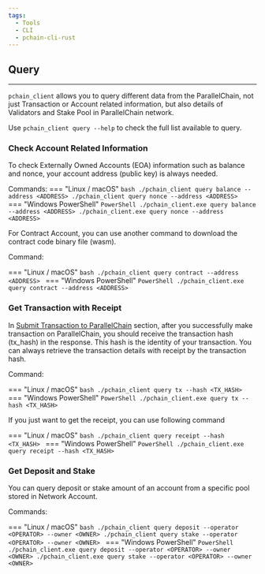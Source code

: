 ```yaml
---
tags:
  - Tools
  - CLI
  - pchain-cli-rust
---
```




## Query
---

`pchain_client` allows you to query different data from the ParallelChain, not just Transaction or Account related information, but also details of Validators and Stake Pool in ParallelChain network. 

Use `pchain_client query --help` to check the full list available to query.

### Check Account Related Information
To check Externally Owned Accounts (EOA) information such as balance and nonce, your account address (public key) is always needed.

Commands:
=== "Linux / macOS"
    ```bash
    ./pchain_client query balance --address <ADDRESS>
    ./pchain_client query nonce --address <ADDRESS>
    ```
=== "Windows PowerShell"
    ```PowerShell
    ./pchain_client.exe query balance --address <ADDRESS>
    ./pchain_client.exe query nonce --address <ADDRESS>
    ```


For Contract Account, you can use another command to download the contract code binary file (wasm).

Command:

=== "Linux / macOS"
    ```bash
    ./pchain_client query contract --address <ADDRESS>
    ```
=== "Windows PowerShell"
    ```PowerShell
    ./pchain_client.exe query contract --address <ADDRESS>
    ```

### Get Transaction with Receipt
In [Submit Transaction to ParallelChain](./transaction.md#submit-transaction-to-parallelchain) section, after you successfully make transaction on ParallelChain, you should receive the transaction hash (tx_hash) in the response. This hash is the identity of your transaction. You can always retrieve the transaction details with receipt by the transaction hash.

Command:

=== "Linux / macOS"
    ```bash
    ./pchain_client query tx --hash <TX_HASH>
    ```
=== "Windows PowerShell"
    ```PowerShell
    ./pchain_client.exe query tx --hash <TX_HASH>
    ```

If you just want to get the receipt, you can use following command

=== "Linux / macOS"
    ```bash
    ./pchain_client query receipt --hash <TX_HASH>
    ```
=== "Windows PowerShell"
    ```PowerShell
    ./pchain_client.exe query receipt --hash <TX_HASH>
    ```

### Get Deposit and Stake
You can query deposit or stake amount of an account from a specific pool stored in Network Account.

Commands:

=== "Linux / macOS"
    ```bash
    ./pchain_client query deposit --operator <OPERATOR> --owner <OWNER>
    ./pchain_client query stake --operator <OPERATOR> --owner <OWNER>
    ```
=== "Windows PowerShell"
    ```PowerShell
    ./pchain_client.exe query deposit --operator <OPERATOR> --owner <OWNER>
    ./pchain_client.exe query stake --operator <OPERATOR> --owner <OWNER>
    ```
 
